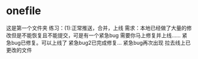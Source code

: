 # onefile
这是第一个文件夹
练习：(1):正常推送，合并，上线
需求：本地已经做了大量的修改但是不能恢复且不能提交，可是有一个紧急bug 需要你马上修复并上线......
紧急bug已修复。可以上线了
紧急bug2已完成修复...
紧急bug再次出现
拉去线上已更改的文件
